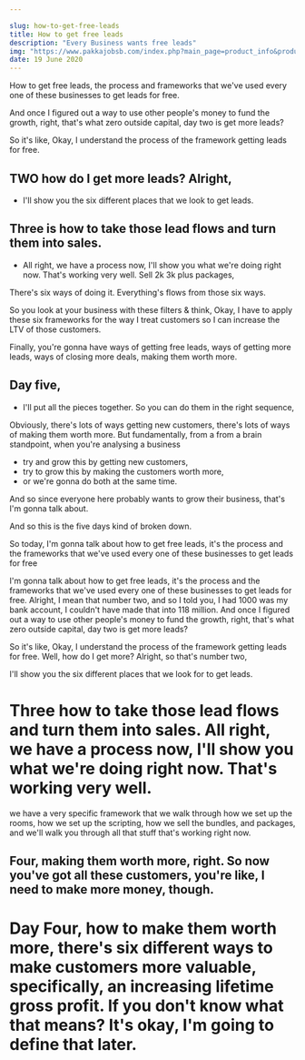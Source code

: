 ```yaml
---

slug: how-to-get-free-leads
title: How to get free leads
description: "Every Business wants free leads"
img: "https://www.pakkajobsb.com/index.php?main_page=product_info&products_id=845073"
date: 19 June 2020
---
```




How to get free leads, the process and frameworks that we've used every one of these businesses to get leads for free. 

And once I figured out a way to use other people's money to fund the growth, right, that's what zero outside capital, day two is get more leads? 

So it's like, Okay, I understand the process of the framework getting leads for free. 

## TWO how do I get more leads? Alright, 
- I'll show you the six different places that we look to get leads. 

## Three is how to take those lead flows and turn them into sales. 
- All right, we have a process now, I'll show you what we're doing right now. That's working very well. Sell 2k 3k plus packages,  

There's six ways of doing it. Everything's flows from those six ways. 

So you look at your business with these filters & think, Okay, I have to apply these six frameworks for the way I treat customers so I can increase the LTV of those customers. 

Finally, you're gonna have ways of getting free leads, ways of getting more leads, ways of closing more deals, making them worth more. 

## Day five, 
- I'll put all the pieces together. So you can do them in the right sequence, 


Obviously, there's lots of ways getting new customers, there's lots of ways of making them worth more. But fundamentally, from a from a brain standpoint, when you're analysing a business
- try and grow this by getting new customers, 
- try to grow this by making the customers worth more, 
- or we're gonna do both at the same time.

And so since everyone here probably wants to grow their business, that's I'm gonna talk about. 

And so this is the five days kind of broken down. 

So today, I'm gonna talk about how to get free leads, it's the process and the frameworks that we've used every one of these businesses to get leads for free

I'm gonna talk about how to get free leads, it's the process and the frameworks that we've used every one of these businesses to get leads for free. Alright, I mean that number two, and so I told you, I had 1000 was my bank account, I couldn't have made that into 118 million. And once I figured out a way to use other people's money to fund the growth, right, that's what zero outside capital, day two is get more leads? 

So it's like, Okay, I understand the process of the framework getting leads for free. Well, how do I get more? Alright, so that's number two, 

I'll show you the six different places that we look for to get leads. 

# Three how to take those lead flows and turn them into sales. All right, we have a process now, I'll show you what we're doing right now. That's working very well.

we have a very specific framework that we walk through how we set up the rooms, how we set up the scripting, how we sell the bundles, and packages, and we'll walk you through all that stuff that's working right now. 

## Four, making them worth more, right. So now you've got all these customers, you're like, I need to make more money, though. 

# Day Four, how to make them worth more, there's six different ways to make customers more valuable, specifically, an increasing lifetime gross profit. If you don't know what that means? It's okay, I'm going to define that later.